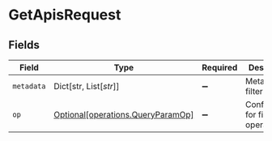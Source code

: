 # GetApisRequest


## Fields

| Field                                                                        | Type                                                                         | Required                                                                     | Description                                                                  |
| ---------------------------------------------------------------------------- | ---------------------------------------------------------------------------- | ---------------------------------------------------------------------------- | ---------------------------------------------------------------------------- |
| `metadata`                                                                   | Dict[str, List[*str*]]                                                       | :heavy_minus_sign:                                                           | Metadata to filter Apis on                                                   |
| `op`                                                                         | [Optional[operations.QueryParamOp]](../../models/operations/queryparamop.md) | :heavy_minus_sign:                                                           | Configuration for filter operations                                          |